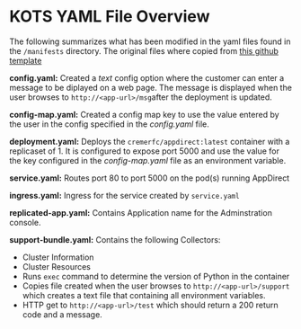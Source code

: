 # KOTS YAML File Overview

The following summarizes what has been modified in the yaml files found in the `/manifests` directory. The original files where copied from [this github template](https://github.com/replicatedhq/replicated-starter-kots/tree/master/manifests)

**config.yaml:** Created a *text* config option where the customer can enter a message to be diplayed on a web page. The message is displayed when the user browses to `http://<app-url>/msg`after the deployment is updated.

**config-map.yaml:** Created a config map key to use the value entered by the user in the config specified in the *config.yaml* file.

**deployment.yaml:** Deploys the `cremerfc/appdirect:latest` container with a replicaset of 1. It is configured to expose port 5000 and use the value for the key configured in the *config-map.yaml* file as an environment variable.

**service.yaml:** Routes port 80 to port 5000 on the pod(s) running AppDirect

**ingress.yaml:** Ingress for the service created by `service.yaml`

**replicated-app.yaml:** Contains Application name for the Adminstration console.

**support-bundle.yaml:** Contains the following Collectors:

* Cluster Information
* Cluster Resources
* Runs `exec` command to determine the version of Python in the container
* Copies file created when the user browses to `http://<app-url>/support` which creates a text file that containing all environment variables.
* HTTP get to `http://<app-url>/test` which should return a 200 return code and a message.

